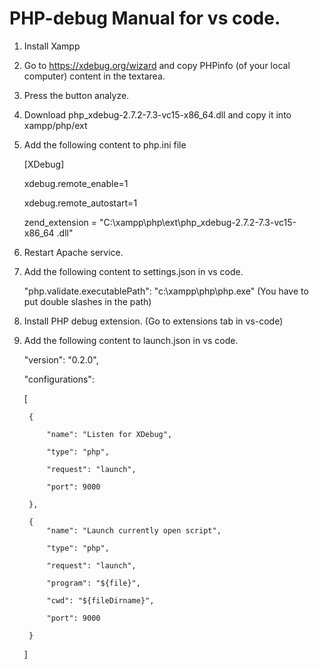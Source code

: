 # PHP-debug Manual for vs code.

1. Install Xampp

2. Go to https://xdebug.org/wizard and copy PHPinfo (of your local computer) content in the textarea.

3. Press the button analyze.

4. Download php_xdebug-2.7.2-7.3-vc15-x86_64.dll and copy it into xampp/php/ext

5. Add the following content to php.ini file

    [XDebug]
    
    xdebug.remote_enable=1
    
    xdebug.remote_autostart=1
    
    zend_extension = "C:\xampp\php\ext\php_xdebug-2.7.2-7.3-vc15-x86_64 .dll"

6. Restart Apache service.

7. Add the following content to settings.json in vs code.

    "php.validate.executablePath": "c:\\xampp\\php\\php.exe" (You have to put double slashes in the path)

8. Install PHP debug extension. (Go to extensions tab in vs-code)

9. Add the following content to launch.json in vs code.

    "version": "0.2.0",
    
    "configurations": 
    
    [
    
        {
        
            "name": "Listen for XDebug",
            
            "type": "php",
            
            "request": "launch",
            
            "port": 9000
            
        },
        
        {
            "name": "Launch currently open script",
            
            "type": "php",
            
            "request": "launch",
            
            "program": "${file}",
            
            "cwd": "${fileDirname}",
            
            "port": 9000
            
        }    
    ]



